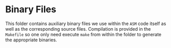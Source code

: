 # Binary Files
This folder contains auxiliary binary files we use within the `ASM` code itself as well as the corresponding source files. Compilation is provided in the `Makefile` so one only need execute `make` from within the folder to generate the appropriate binaries.
